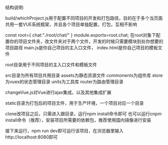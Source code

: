 结构说明:

build/whichProject.js用于配置不同项目的开发和打包路径，目的在于多个当页面共用一套VUE系统框架，并且各个项目单独配置，打包，互相不影响
  
const root={
	chat:"./root/chat/"
}
module.exports=root.chat;
在root对象下配置你的项目文件夹，改文件夹对于两个文件，开发的时候只需要模块到处你想要的项目路径
   main.js是你自己项目的主入口文件，
   index.html是你自己项目的模板文件
   
   
root目录用于不同项目的主入口文件和模板文件

src目录为所有项目共用目录
  assets为静态资源文件
  commonents为组件库
  store为vuex的状态管理目录
  units为工具库
  router为路由管理目录
 
changeVue.js对Vue进行ajax集成，以及其他集成扩展


static目录为打包后的项目文件，用于生产环境，一个项目对应一个目录


clone改项目之后，只需进入跟目录，运行npm install命令即可
也可以运行cnpm install命令（推荐），安装项目所需要的依赖包，推荐使用国内镜像进行安装

接下来运行，npm run dev即可运行该项目，在浏览器里输入http://localhost:8080即可
   
   



